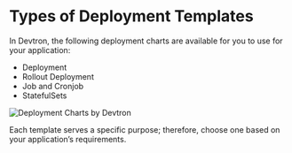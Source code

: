 # Types of Deployment Templates

In Devtron, the following deployment charts are available for you to use for your application:

* Deployment
* Rollout Deployment
* Job and Cronjob
* StatefulSets

![Deployment Charts by Devtron](https://devtron-public-asset.s3.us-east-2.amazonaws.com/images/creating-application/deployment-template/select-devtron-chart.gif)

Each template serves a specific purpose; therefore, choose one based on your application’s requirements.
